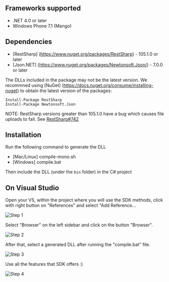 ## Frameworks supported
- .NET 4.0 or later
- Windows Phone 7.1 (Mango)

## Dependencies
- [RestSharp] (https://www.nuget.org/packages/RestSharp) - 105.1.0 or later
- [Json.NET] (https://www.nuget.org/packages/Newtonsoft.Json/) - 7.0.0 or later 

The DLLs included in the package may not be the latest version. We recommned using [NuGet] (https://docs.nuget.org/consume/installing-nuget) to obtain the latest version of the packages:
```
Install-Package RestSharp
Install-Package Newtonsoft.Json
```

NOTE: RestSharp versions greater than 105.1.0 have a bug which causes file uploads to fail. See [RestSharp#742](https://github.com/restsharp/RestSharp/issues/742)

## Installation
Run the following command to generate the DLL
- [Mac/Linux] compile-mono.sh
- [Windows] compile.bat

Then include the DLL (under the `bin` folder) in the C# project

## On Visual Studio

Open your VS, within the project where you will use the SDK methods, click with right button on "References" and select "Add Reference...

![Step 1](https://lh4.googleusercontent.com/qW0HC9JRhWDjfhTt9_r3TR4K0U3ysJxejK8zIHrY8ihFwccBjwQZx03pOrw_QMTSTtWSam-lckLz0kQ=w1920-h948)

Select "Browser" on the left sidebar and click on the button "Browser".

![Step 2](https://lh3.googleusercontent.com/A-q1jhYs231Wtcipt5W7tpFMb3kcmg5yNCyapBkfAjltg6RCO8ZLIsccm7R472ChhJQerFWQkTDl3A0=w1920-h948)

After that, select a generated DLL after running the "compile.bat" file.

![Step 3](https://lh3.googleusercontent.com/jThRdkg4-WsYoDt0BIG_02-AofafpFNY3VMnFkq_U2Abpp_HuQDZSrTdf7rNBlLzVSopmEjlasu_mJM=w1920-h948)

Use all the features that SDK offers :)

![Step 4](https://lh6.googleusercontent.com/pMa1TIRv1D7eLLuO0MLAJdh7TgEQ-0bu9ehMBeQ5g6SibsQ6_vEGoHVmRESdGXlB_V3dbAjsK-fIzkE=w1920-h948-rw)
